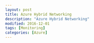 ```yaml
---
layout: post
title: Azure Hybrid Networking
description: "Azure Hybrid Networking"
modified: 2016-12-01
tags: [Monitoring]
categories: [Azure]
---
```

